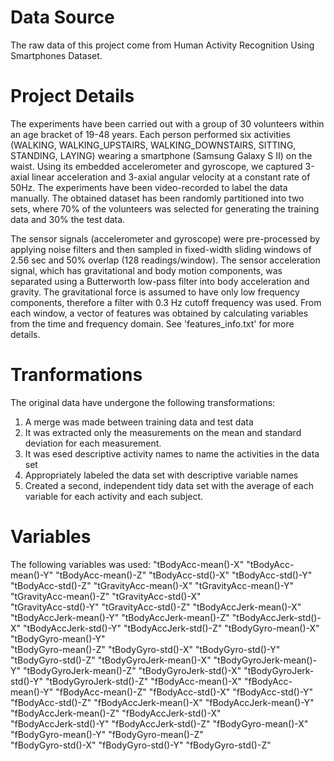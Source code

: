 Data Source
===========

The raw data of this project come from Human Activity Recognition Using Smartphones Dataset.

Project Details
===============

The experiments have been carried out with a group of 30 volunteers within an age bracket of 19-48 years. Each person performed six activities (WALKING, WALKING_UPSTAIRS, WALKING_DOWNSTAIRS, SITTING, STANDING, LAYING) wearing a smartphone (Samsung Galaxy S II) on the waist. Using its embedded accelerometer and gyroscope, we captured 3-axial linear acceleration and 3-axial angular velocity at a constant rate of 50Hz. The experiments have been video-recorded to label the data manually. The obtained dataset has been randomly partitioned into two sets, where 70% of the volunteers was selected for generating the training data and 30% the test data. 

The sensor signals (accelerometer and gyroscope) were pre-processed by applying noise filters and then sampled in fixed-width sliding windows of 2.56 sec and 50% overlap (128 readings/window). The sensor acceleration signal, which has gravitational and body motion components, was separated using a Butterworth low-pass filter into body acceleration and gravity. The gravitational force is assumed to have only low frequency components, therefore a filter with 0.3 Hz cutoff frequency was used. From each window, a vector of features was obtained by calculating variables from the time and frequency domain. See 'features_info.txt' for more details. 

Tranformations
==============
The original data have undergone the following transformations:

1) A merge was made between training data and test data
2) It was extracted only the measurements on the mean and standard deviation for each measurement.
3) It was esed descriptive activity names to name the activities in the data set
4) Appropriately labeled the data set with descriptive variable names
5) Created a second, independent tidy data set with the average of each variable for each activity and each subject.

Variables
=========

The following variables was used:
"tBodyAcc-mean()-X"      "tBodyAcc-mean()-Y"      "tBodyAcc-mean()-Z"      "tBodyAcc-std()-X"       "tBodyAcc-std()-Y"      
"tBodyAcc-std()-Z"       "tGravityAcc-mean()-X"   "tGravityAcc-mean()-Y"   "tGravityAcc-mean()-Z"   "tGravityAcc-std()-X"   
"tGravityAcc-std()-Y"    "tGravityAcc-std()-Z"    "tBodyAccJerk-mean()-X"  "tBodyAccJerk-mean()-Y"  "tBodyAccJerk-mean()-Z" 
"tBodyAccJerk-std()-X"   "tBodyAccJerk-std()-Y"   "tBodyAccJerk-std()-Z"   "tBodyGyro-mean()-X"     "tBodyGyro-mean()-Y"    
"tBodyGyro-mean()-Z"     "tBodyGyro-std()-X"      "tBodyGyro-std()-Y"      "tBodyGyro-std()-Z"      "tBodyGyroJerk-mean()-X"
"tBodyGyroJerk-mean()-Y" "tBodyGyroJerk-mean()-Z" "tBodyGyroJerk-std()-X"  "tBodyGyroJerk-std()-Y"  "tBodyGyroJerk-std()-Z" 
"fBodyAcc-mean()-X"      "fBodyAcc-mean()-Y"      "fBodyAcc-mean()-Z"      "fBodyAcc-std()-X"       "fBodyAcc-std()-Y"      
"fBodyAcc-std()-Z"       "fBodyAccJerk-mean()-X"  "fBodyAccJerk-mean()-Y"  "fBodyAccJerk-mean()-Z"  "fBodyAccJerk-std()-X"  
"fBodyAccJerk-std()-Y"   "fBodyAccJerk-std()-Z"   "fBodyGyro-mean()-X"     "fBodyGyro-mean()-Y"     "fBodyGyro-mean()-Z"    
"fBodyGyro-std()-X"      "fBodyGyro-std()-Y"      "fBodyGyro-std()-Z"